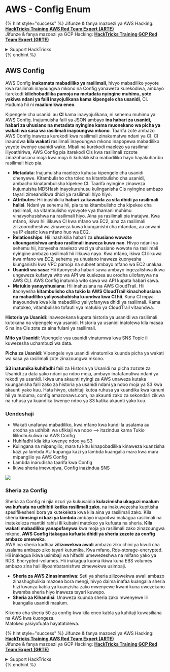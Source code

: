 # AWS - Config Enum

{% hint style="success" %}
Jifunze & fanya mazoezi ya AWS Hacking:<img src="../../../../.gitbook/assets/image (1) (1) (1) (1).png" alt="" data-size="line">[**HackTricks Training AWS Red Team Expert (ARTE)**](https://training.hacktricks.xyz/courses/arte)<img src="../../../../.gitbook/assets/image (1) (1) (1) (1).png" alt="" data-size="line">\
Jifunze & fanya mazoezi ya GCP Hacking: <img src="../../../../.gitbook/assets/image (2) (1).png" alt="" data-size="line">[**HackTricks Training GCP Red Team Expert (GRTE)**<img src="../../../../.gitbook/assets/image (2) (1).png" alt="" data-size="line">](https://training.hacktricks.xyz/courses/grte)

<details>

<summary>Support HackTricks</summary>

* Angalia [**mpango wa usajili**](https://github.com/sponsors/carlospolop)!
* **Jiunge na** 💬 [**kikundi cha Discord**](https://discord.gg/hRep4RUj7f) au [**kikundi cha telegram**](https://t.me/peass) au **fuata** sisi kwenye **Twitter** 🐦 [**@hacktricks\_live**](https://twitter.com/hacktricks_live)**.**
* **Shiriki mbinu za hacking kwa kuwasilisha PRs kwa** [**HackTricks**](https://github.com/carlospolop/hacktricks) na [**HackTricks Cloud**](https://github.com/carlospolop/hacktricks-cloud) github repos.

</details>
{% endhint %}

## AWS Config

AWS Config **inakamata mabadiliko ya rasilimali**, hivyo mabadiliko yoyote kwa rasilimali inayoungwa mkono na Config yanaweza kurekodiwa, ambayo itarekodi **kilichobadilika pamoja na metadata nyingine muhimu, yote yakiwa ndani ya faili inayojulikana kama kipengele cha usanidi**, CI. Huduma hii ni **maalum kwa eneo**.

Kipengele cha usanidi au **CI** kama inavyojulikana, ni sehemu muhimu ya AWS Config. Inajumuisha faili ya JSON ambayo **ina habari za usanidi, habari za uhusiano na metadata nyingine kama muonekano wa picha ya wakati wa sasa wa rasilimali inayoungwa mkono**. Taarifa zote ambazo AWS Config inaweza kurekodi kwa rasilimali zinakamatwa ndani ya CI. CI inaundwa **kila wakati** rasilimali inayoungwa mkono inapopewa mabadiliko yoyote kwenye usanidi wake. Mbali na kurekodi maelezo ya rasilimali iliyoathiriwa, AWS Config pia itarekodi CIs kwa rasilimali zozote zinazohusiana moja kwa moja ili kuhakikisha mabadiliko hayo hayakuharibu rasilimali hizo pia.

* **Metadata**: Inajumuisha maelezo kuhusu kipengele cha usanidi chenyewe. Kitambulisho cha toleo na kitambulisho cha usanidi, ambacho kinatambulisha kipekee CI. Taarifa nyingine zinaweza kujumuisha MD5Hash inayokuruhusu kulinganisha CIs nyingine ambazo tayari zimeandikwa dhidi ya rasilimali hiyo hiyo.
* **Attributes**: Hii inashikilia **habari za kawaida za sifa dhidi ya rasilimali halisi**. Ndani ya sehemu hii, pia tuna kitambulisho cha kipekee cha rasilimali, na vitambulisho vyovyote vya thamani muhimu vinavyohusishwa na rasilimali hiyo. Aina ya rasilimali pia inatajwa. Kwa mfano, ikiwa hii ilikuwa CI kwa mfano wa EC2, aina za rasilimali zilizoorodheshwa zinaweza kuwa kiunganishi cha mtandao, au anwani ya IP elastic kwa mfano huo wa EC2.
* **Relationships**: Hii inashikilia habari za **uhusiano wowote uliounganishwa ambao rasilimali inaweza kuwa nao**. Hivyo ndani ya sehemu hii, itonyesha maelezo wazi ya uhusiano wowote na rasilimali nyingine ambazo rasilimali hii ilikuwa nayo. Kwa mfano, ikiwa CI ilikuwa kwa mfano wa EC2, sehemu ya uhusiano inaweza kuonyesha kiunganishi kwa VPC pamoja na subnet ambayo mfano wa EC2 unakaa.
* **Usanidi wa sasa:** Hii itaonyesha habari sawa ambayo ingezalishwa ikiwa ungeweza kufanya wito wa API wa kuelezea au orodha uliofanywa na AWS CLI. AWS Config inatumia wito sawa wa API kupata habari sawa.
* **Matukio yanayohusiana**: Hii inahusiana na AWS CloudTrail. Hii itaonyesha **kitambulisho cha tukio la AWS CloudTrail kinachohusiana na mabadiliko yaliyosababisha kuundwa kwa CI hii**. Kuna CI mpya inayoundwa kwa kila mabadiliko yaliyofanywa dhidi ya rasilimali. Kama matokeo, vitambulisho tofauti vya matukio ya CloudTrail vitaundwa.

**Historia ya Usanidi**: Inawezekana kupata historia ya usanidi wa rasilimali kutokana na vipengele vya usanidi. Historia ya usanidi inatolewa kila masaa 6 na ina CIs zote za aina fulani ya rasilimali.

**Mito ya Usanidi**: Vipengele vya usanidi vinatumwa kwa SNS Topic ili kuwezesha uchambuzi wa data.

**Picha za Usanidi**: Vipengele vya usanidi vinatumika kuunda picha ya wakati wa sasa ya rasilimali zote zinazoungwa mkono.

**S3 inatumika kuhifadhi** faili za Historia ya Usanidi na picha zozote za Usanidi za data yako ndani ya ndoo moja, ambayo inafafanuliwa ndani ya rekodi ya usanidi. Ikiwa una akaunti nyingi za AWS unaweza kutaka kuunganisha faili zako za historia ya usanidi ndani ya ndoo moja ya S3 kwa akaunti yako kuu. Hata hivyo, utahitaji kutoa ruhusa ya kuandika kwa kanuni hii ya huduma, config.amazonaws.com, na akaunti zako za sekondari zikiwa na ruhusa ya kuandika kwenye ndoo ya S3 katika akaunti yako kuu.

### Uendeshaji

* Wakati unafanya mabadiliko, kwa mfano kwa kundi la usalama au orodha ya udhibiti wa ufikiaji wa ndoo —> itazindua kama Tukio lililochukuliwa na AWS Config
* Huhifadhi kila kitu kwenye ndoo ya S3
* Kulingana na mipangilio, mara tu kitu kinapobadilika kinaweza kuanzisha kazi ya lambda AU kupanga kazi ya lambda kuangalia mara kwa mara mipangilio ya AWS Config
* Lambda inarudisha taarifa kwa Config
* Ikiwa sheria imevunjwa, Config inazindua SNS

![](<../../../../.gitbook/assets/image (126).png>)

### Sheria za Config

Sheria za Config ni njia nzuri ya kukusaidia **kulazimisha ukaguzi maalum wa kufuata** **na udhibiti katika rasilimali zako**, na inakuwezesha kupitisha spesifikesheni bora ya kutekeleza kwa kila aina ya rasilimali zako. Kila sheria **kimsingi ni kazi ya lambda** ambayo inapoitwa inakagua rasilimali na inatekeleza mantiki rahisi ili kubaini matokeo ya kufuata na sheria. **Kila wakati mabadiliko yanapofanywa** kwa moja ya rasilimali zako zinazoungwa mkono, **AWS Config itakagua kufuata dhidi ya sheria zozote za config ambazo umeweka**.\
AWS ina sheria kadhaa **zilizowekwa awali** ambazo ziko chini ya kivuli cha usalama ambazo ziko tayari kutumika. Kwa mfano, Rds-storage-encrypted. Hii inakagua ikiwa usimbaji wa hifadhi umewezeshwa na mifano yako ya RDS. Encrypted-volumes. Hii inakagua kuona ikiwa kuna EBS volumes ambazo zina hali iliyoambatanishwa zimewekwa usimbaji.

* **Sheria za AWS Zinasimamiwa**: Seti ya sheria zilizowekwa awali ambazo zinashughulikia mazoea bora mengi, hivyo daima inafaa kuangalia sheria hizi kwanza kabla ya kuanzisha zako mwenyewe kwani kuna uwezekano kwamba sheria hiyo inaweza tayari kuwepo.
* **Sheria za Kihandisi**: Unaweza kuunda sheria zako mwenyewe ili kuangalia usanidi maalum.

Kikomo cha sheria 50 za config kwa kila eneo kabla ya kuhitaji kuwasiliana na AWS kwa kuongeza.\
Matokeo yasiyofuata hayatatolewa.

{% hint style="success" %}
Jifunze & fanya mazoezi ya AWS Hacking:<img src="../../../../.gitbook/assets/image (1) (1) (1) (1).png" alt="" data-size="line">[**HackTricks Training AWS Red Team Expert (ARTE)**](https://training.hacktricks.xyz/courses/arte)<img src="../../../../.gitbook/assets/image (1) (1) (1) (1).png" alt="" data-size="line">\
Jifunze & fanya mazoezi ya GCP Hacking: <img src="../../../../.gitbook/assets/image (2) (1).png" alt="" data-size="line">[**HackTricks Training GCP Red Team Expert (GRTE)**<img src="../../../../.gitbook/assets/image (2) (1).png" alt="" data-size="line">](https://training.hacktricks.xyz/courses/grte)

<details>

<summary>Support HackTricks</summary>

* Angalia [**mpango wa usajili**](https://github.com/sponsors/carlospolop)!
* **Jiunge na** 💬 [**kikundi cha Discord**](https://discord.gg/hRep4RUj7f) au [**kikundi cha telegram**](https://t.me/peass) au **fuata** sisi kwenye **Twitter** 🐦 [**@hacktricks\_live**](https://twitter.com/hacktricks_live)**.**
* **Shiriki mbinu za hacking kwa kuwasilisha PRs kwa** [**HackTricks**](https://github.com/carlospolop/hacktricks) na [**HackTricks Cloud**](https://github.com/carlospolop/hacktricks-cloud) github repos.

</details>
{% endhint %}
